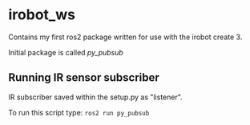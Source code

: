 # irobot_ws
Contains my first ros2 package written for use with the irobot create 3. 

Initial package is called *py_pubsub* 

## Running IR sensor subscriber 
IR subscriber saved within the setup.py as "listener". 

To run this script type: `ros2 run py_pubsub`
